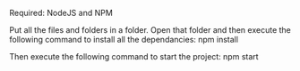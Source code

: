 Required: NodeJS and NPM

Put all the files and folders in a folder. Open that folder and then execute the following command to install all the dependancies:
npm install

Then execute the following command to start the project:
npm start

